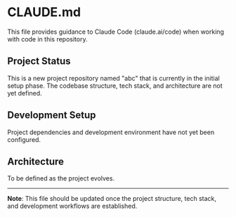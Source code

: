 # CLAUDE.md

This file provides guidance to Claude Code (claude.ai/code) when working with code in this repository.

## Project Status

This is a new project repository named "abc" that is currently in the initial setup phase. The codebase structure, tech stack, and architecture are not yet defined.

## Development Setup

Project dependencies and development environment have not yet been configured.

## Architecture

To be defined as the project evolves.

---

**Note**: This file should be updated once the project structure, tech stack, and development workflows are established.
